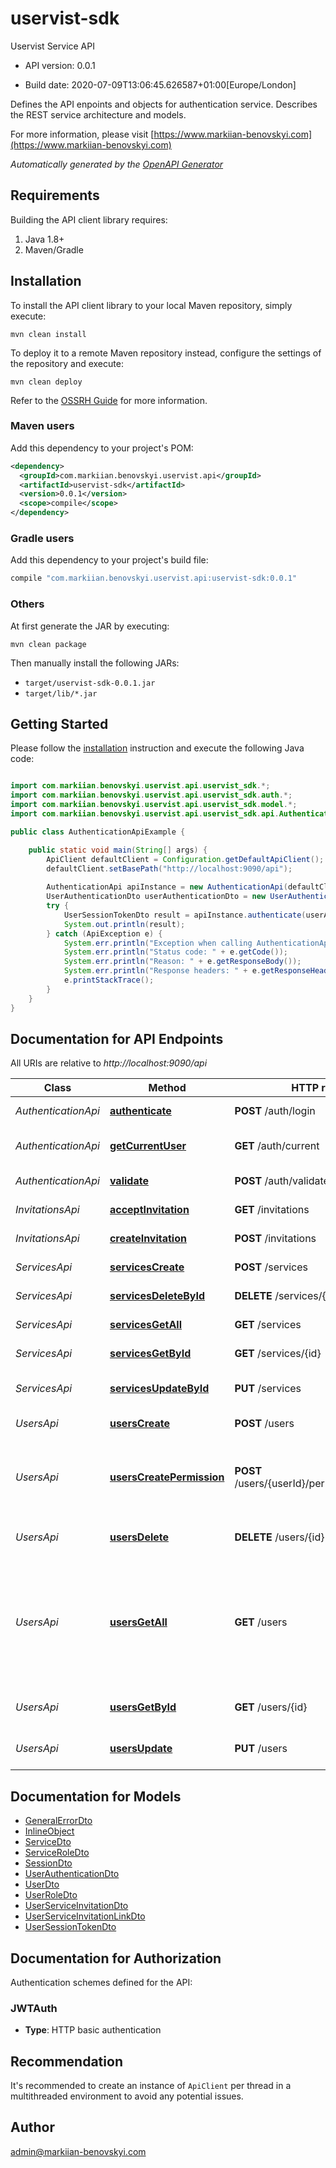 # uservist-sdk

Uservist Service API

- API version: 0.0.1

- Build date: 2020-07-09T13:06:45.626587+01:00[Europe/London]

Defines the API enpoints and objects for authentication service. Describes the REST service architecture and models.

  For more information, please visit [https://www.markiian-benovskyi.com](https://www.markiian-benovskyi.com)

*Automatically generated by the [OpenAPI Generator](https://openapi-generator.tech)*

## Requirements

Building the API client library requires:

1. Java 1.8+
2. Maven/Gradle

## Installation

To install the API client library to your local Maven repository, simply execute:

```shell
mvn clean install
```

To deploy it to a remote Maven repository instead, configure the settings of the repository and execute:

```shell
mvn clean deploy
```

Refer to the [OSSRH Guide](http://central.sonatype.org/pages/ossrh-guide.html) for more information.

### Maven users

Add this dependency to your project's POM:

```xml
<dependency>
  <groupId>com.markiian.benovskyi.uservist.api</groupId>
  <artifactId>uservist-sdk</artifactId>
  <version>0.0.1</version>
  <scope>compile</scope>
</dependency>
```

### Gradle users

Add this dependency to your project's build file:

```groovy
compile "com.markiian.benovskyi.uservist.api:uservist-sdk:0.0.1"
```

### Others

At first generate the JAR by executing:

```shell
mvn clean package
```

Then manually install the following JARs:

- `target/uservist-sdk-0.0.1.jar`
- `target/lib/*.jar`

## Getting Started

Please follow the [installation](#installation) instruction and execute the following Java code:

```java

import com.markiian.benovskyi.uservist.api.uservist_sdk.*;
import com.markiian.benovskyi.uservist.api.uservist_sdk.auth.*;
import com.markiian.benovskyi.uservist.api.uservist_sdk.model.*;
import com.markiian.benovskyi.uservist.api.uservist_sdk.api.AuthenticationApi;

public class AuthenticationApiExample {

    public static void main(String[] args) {
        ApiClient defaultClient = Configuration.getDefaultApiClient();
        defaultClient.setBasePath("http://localhost:9090/api");
        
        AuthenticationApi apiInstance = new AuthenticationApi(defaultClient);
        UserAuthenticationDto userAuthenticationDto = new UserAuthenticationDto(); // UserAuthenticationDto | 
        try {
            UserSessionTokenDto result = apiInstance.authenticate(userAuthenticationDto);
            System.out.println(result);
        } catch (ApiException e) {
            System.err.println("Exception when calling AuthenticationApi#authenticate");
            System.err.println("Status code: " + e.getCode());
            System.err.println("Reason: " + e.getResponseBody());
            System.err.println("Response headers: " + e.getResponseHeaders());
            e.printStackTrace();
        }
    }
}

```

## Documentation for API Endpoints

All URIs are relative to *http://localhost:9090/api*

Class | Method | HTTP request | Description
------------ | ------------- | ------------- | -------------
*AuthenticationApi* | [**authenticate**](docs/AuthenticationApi.md#authenticate) | **POST** /auth/login | Authenticate user.
*AuthenticationApi* | [**getCurrentUser**](docs/AuthenticationApi.md#getCurrentUser) | **GET** /auth/current | Get authenticated user info.
*AuthenticationApi* | [**validate**](docs/AuthenticationApi.md#validate) | **POST** /auth/validate | Validate user authentication.
*InvitationsApi* | [**acceptInvitation**](docs/InvitationsApi.md#acceptInvitation) | **GET** /invitations | Accept invitation.
*InvitationsApi* | [**createInvitation**](docs/InvitationsApi.md#createInvitation) | **POST** /invitations | Create invitation.
*ServicesApi* | [**servicesCreate**](docs/ServicesApi.md#servicesCreate) | **POST** /services | Create new service.
*ServicesApi* | [**servicesDeleteById**](docs/ServicesApi.md#servicesDeleteById) | **DELETE** /services/{id} | Delete service by ID.
*ServicesApi* | [**servicesGetAll**](docs/ServicesApi.md#servicesGetAll) | **GET** /services | Get all services.
*ServicesApi* | [**servicesGetById**](docs/ServicesApi.md#servicesGetById) | **GET** /services/{id} | Get service by ID.
*ServicesApi* | [**servicesUpdateById**](docs/ServicesApi.md#servicesUpdateById) | **PUT** /services | Update service information.
*UsersApi* | [**usersCreate**](docs/UsersApi.md#usersCreate) | **POST** /users | Create new user.
*UsersApi* | [**usersCreatePermission**](docs/UsersApi.md#usersCreatePermission) | **POST** /users/{userId}/permission/{serviceId} | Create new permission and assign a role to user for specific service.
*UsersApi* | [**usersDelete**](docs/UsersApi.md#usersDelete) | **DELETE** /users/{id} | Delete user record by user ID.
*UsersApi* | [**usersGetAll**](docs/UsersApi.md#usersGetAll) | **GET** /users | Gett all users in the system for admins only. If you are a super adming then you can get all users for current service.
*UsersApi* | [**usersGetById**](docs/UsersApi.md#usersGetById) | **GET** /users/{id} | Get user information by user ID.
*UsersApi* | [**usersUpdate**](docs/UsersApi.md#usersUpdate) | **PUT** /users | Update user information by user ID.


## Documentation for Models

 - [GeneralErrorDto](docs/GeneralErrorDto.md)
 - [InlineObject](docs/InlineObject.md)
 - [ServiceDto](docs/ServiceDto.md)
 - [ServiceRoleDto](docs/ServiceRoleDto.md)
 - [SessionDto](docs/SessionDto.md)
 - [UserAuthenticationDto](docs/UserAuthenticationDto.md)
 - [UserDto](docs/UserDto.md)
 - [UserRoleDto](docs/UserRoleDto.md)
 - [UserServiceInvitationDto](docs/UserServiceInvitationDto.md)
 - [UserServiceInvitationLinkDto](docs/UserServiceInvitationLinkDto.md)
 - [UserSessionTokenDto](docs/UserSessionTokenDto.md)


## Documentation for Authorization

Authentication schemes defined for the API:
### JWTAuth


- **Type**: HTTP basic authentication


## Recommendation

It's recommended to create an instance of `ApiClient` per thread in a multithreaded environment to avoid any potential issues.

## Author

admin@markiian-benovskyi.com


